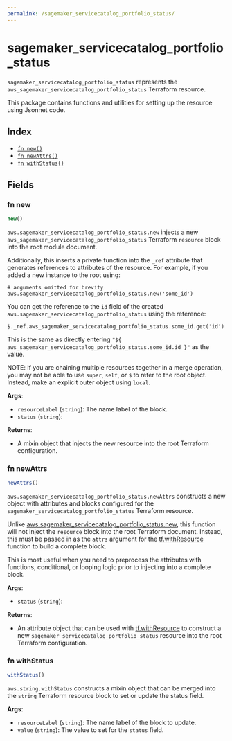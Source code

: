 ```yaml
---
permalink: /sagemaker_servicecatalog_portfolio_status/
---
```


# sagemaker_servicecatalog_portfolio_status

`sagemaker_servicecatalog_portfolio_status` represents the `aws_sagemaker_servicecatalog_portfolio_status` Terraform resource.



This package contains functions and utilities for setting up the resource using Jsonnet code.


## Index

* [`fn new()`](#fn-new)
* [`fn newAttrs()`](#fn-newattrs)
* [`fn withStatus()`](#fn-withstatus)

## Fields

### fn new

```ts
new()
```


`aws.sagemaker_servicecatalog_portfolio_status.new` injects a new `aws_sagemaker_servicecatalog_portfolio_status` Terraform `resource`
block into the root module document.

Additionally, this inserts a private function into the `_ref` attribute that generates references to attributes of the
resource. For example, if you added a new instance to the root using:

    # arguments omitted for brevity
    aws.sagemaker_servicecatalog_portfolio_status.new('some_id')

You can get the reference to the `id` field of the created `aws.sagemaker_servicecatalog_portfolio_status` using the reference:

    $._ref.aws_sagemaker_servicecatalog_portfolio_status.some_id.get('id')

This is the same as directly entering `"${ aws_sagemaker_servicecatalog_portfolio_status.some_id.id }"` as the value.

NOTE: if you are chaining multiple resources together in a merge operation, you may not be able to use `super`, `self`,
or `$` to refer to the root object. Instead, make an explicit outer object using `local`.

**Args**:
  - `resourceLabel` (`string`): The name label of the block.
  - `status` (`string`): 

**Returns**:
- A mixin object that injects the new resource into the root Terraform configuration.


### fn newAttrs

```ts
newAttrs()
```


`aws.sagemaker_servicecatalog_portfolio_status.newAttrs` constructs a new object with attributes and blocks configured for the `sagemaker_servicecatalog_portfolio_status`
Terraform resource.

Unlike [aws.sagemaker_servicecatalog_portfolio_status.new](#fn-sagemakerservicecatalogportfoliostatusnew), this function will not inject the `resource`
block into the root Terraform document. Instead, this must be passed in as the `attrs` argument for the
[tf.withResource](https://github.com/tf-libsonnet/core/tree/main/docs#fn-withresource) function to build a complete block.

This is most useful when you need to preprocess the attributes with functions, conditional, or looping logic prior to
injecting into a complete block.

**Args**:
  - `status` (`string`): 

**Returns**:
  - An attribute object that can be used with [tf.withResource](https://github.com/tf-libsonnet/core/tree/main/docs#fn-withresource) to construct a new `sagemaker_servicecatalog_portfolio_status` resource into the root Terraform configuration.


### fn withStatus

```ts
withStatus()
```

`aws.string.withStatus` constructs a mixin object that can be merged into the `string`
Terraform resource block to set or update the status field.



**Args**:
  - `resourceLabel` (`string`): The name label of the block to update.
  - `value` (`string`): The value to set for the `status` field.
